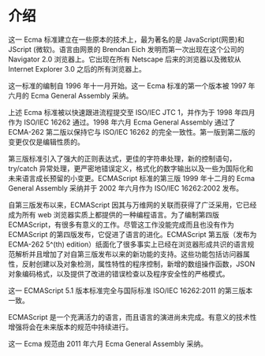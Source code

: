 # 介绍

这一 Ecma 标准建立在一些原本的技术上，最为著名的是 JavaScript(网景)和 JScript (微软)。语言由网景的 Brendan Eich 发明而第一次出现在这个公司的 Navigator 2.0 浏览器上。它出现在所有 Netscape 后来的浏览器以及微软从 Internet Explorer 3.0 之后的所有浏览器上。

这一标准的编制自 1996 年十一月开始。这一 Ecma 标准的第一个版本被 1997 年六月的 Ecma General Assembly 采纳。

上述 Ecma 标准被以快速跟进流程提交至 ISO/IEC JTC 1，并作为于 1998 年四月作为 ISO/IEC 16262 通过。1998 年六月 Ecma General Assembly 通过了 ECMA-262 第二版以保持它与 ISO/IEC 16262 的完全一致性。第一版到第二版的变更仅仅是编辑性质的。

第三版标准引入了强大的正则表达式，更佳的字符串处理，新的控制语句，try/catch 异常处理，更严密地错误定义，格式化的数字输出以及一些为国际化和未来语言成长预留的小变更。ECMAScript 标准的第三版 1999 年十二月的 Ecma General Assembly 采纳并于 2002 年六月作为 ISO/IEC 16262:2002 发布。

自第三版发布以来，ECMAScript 因其与万维网的关联而获得了广泛采用，它已经成为所有 web 浏览器实质上都提供的一种编程语言。为了编制第四版 ECMAScript，有很多有意义的工作。尽管这工作没能完成而且也没有作为 ECMAScript 的第四版发布，它促进了语言的进化。ECMAScript 第五版（发布为 ECMA-262 5^(th) edition）纸面化了很多事实上已经在浏览器形成共识的语言规范解析并且增加了对自第三版发布以来的新功能的支持。这些功能包括访问器属性，反射创建以及对象检测，属性特性的程序控制，新增的数组操作函数，JSON 对象编码格式，以及提供了改进的错误检查以及程序安全性的严格模式。

这一 ECMAScript 5.1 版本标准完全与国际标准 ISO/IEC 16262:2011 的第三版本一致。

ECMAScript 是一个充满活力的语言，而且语言的演进尚未完成。有意义的技术性增强将会在未来版本的规范中持续进行。

这一 Ecma 规范由 2011 年六月 Ecma General Assembly 采纳。